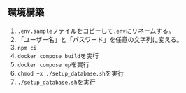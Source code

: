 ## 環境構築

1. `.env.sample`ファイルをコピーして`.env`にリネームする。
2. 「ユーザー名」と「パスワード」を任意の文字列に変える。
3. `npm ci`
4. `docker compose build`を実行
5. `docker compose up`を実行
6. `chmod +x ./setup_database.sh`を実行
7. `./setup_database.sh`を実行
